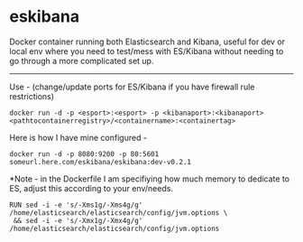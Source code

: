 # eskibana
Docker container running both Elasticsearch and Kibana, useful for dev or local env where you need to test/mess with ES/Kibana without needing to go through a more complicated set up.

---

Use - (change/update ports for ES/Kibana if you have firewall rule restrictions) 

```docker run -d -p <esport>:<esport> -p <kibanaport>:<kibanaport> <pathtocontainerregistry>/<containername>:<containertag>```

Here is how I have mine configured - 

```docker run -d -p 8080:9200 -p 80:5601 someurl.here.com/eskibana/eskibana:dev-v0.2.1```

*Note - in the Dockerfile I am specifiying how much memory to dedicate to ES, adjust this according to your env/needs.

```
RUN sed -i -e 's/-Xms1g/-Xms4g/g' /home/elasticsearch/elasticsearch/config/jvm.options \
 && sed -i -e 's/-Xmx1g/-Xmx4g/g' /home/elasticsearch/elasticsearch/config/jvm.options
```

